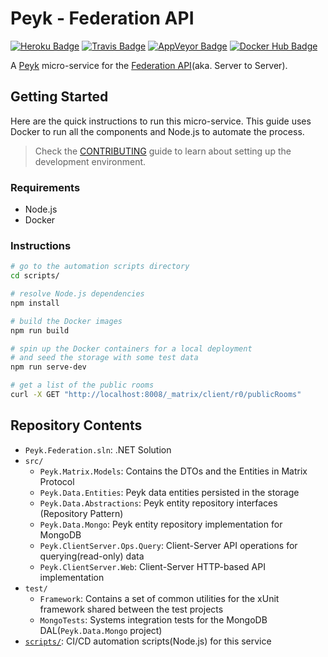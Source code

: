 # Peyk - Federation API

[![Heroku Badge]](https://peyk-federation.herokuapp.com)
[![Travis Badge]](https://travis-ci.org/Peyk/Peyk.Federation)
[![AppVeyor Badge]](https://ci.appveyor.com/project/poulad/peyk-federation)
[![Docker Hub Badge]](https://cloud.docker.com/repository/docker/peyk/federation)

A [Peyk] micro-service for the [Federation API](aka. Server to Server).

## Getting Started

Here are the quick instructions to run this micro-service.
This guide uses Docker to run all the components and Node.js to automate the process.

> Check the [CONTRIBUTING] guide to learn about setting up the development environment.

### Requirements

- Node.js
- Docker

### Instructions

```sh
# go to the automation scripts directory
cd scripts/

# resolve Node.js dependencies
npm install

# build the Docker images
npm run build

# spin up the Docker containers for a local deployment
# and seed the storage with some test data
npm run serve-dev

# get a list of the public rooms
curl -X GET "http://localhost:8008/_matrix/client/r0/publicRooms"
```

## Repository Contents

- `Peyk.Federation.sln`: .NET Solution
- `src/`
  - `Peyk.Matrix.Models`: Contains the DTOs and the Entities in Matrix Protocol
  - `Peyk.Data.Entities`: Peyk data entities persisted in the storage
  - `Peyk.Data.Abstractions`: Peyk entity repository interfaces (Repository Pattern)
  - `Peyk.Data.Mongo`: Peyk entity repository implementation for MongoDB
  - `Peyk.ClientServer.Ops.Query`: Client-Server API operations for querying(read-only) data
  - `Peyk.ClientServer.Web`: Client-Server HTTP-based API implementation
- `test/`
  - `Framework`: Contains a set of common utilities for the xUnit framework shared between the test projects
  - `MongoTests`: Systems integration tests for the MongoDB DAL(`Peyk.Data.Mongo` project)
- [`scripts/`]: CI/CD automation scripts(Node.js) for this service

[Heroku Badge]: https://img.shields.io/badge/-demo-yellowgreen.svg?style=popout-square&logo=heroku&colorA=cccccc
[AppVeyor Badge]: https://img.shields.io/appveyor/ci/poulad/peyk-federation/master.svg?style=popout-square&logo=appveyor
[Travis Badge]: https://img.shields.io/travis/Peyk/Peyk.Federation/master.svg?style=popout-square&logo=travis
[Docker Hub Badge]: https://img.shields.io/docker/pulls/peyk/federation.svg?style=popout-square&logo=docker
[Peyk]: https://peyk.github.io/
[Federation API]: https://matrix.org/docs/spec/server_server/latest.html
[CONTRIBUTING]: ./CONTRIBUTING.md
[`scripts/`]: ./scripts/
